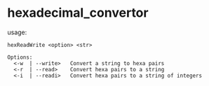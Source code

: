 hexadecimal_convertor
=====================

usage:

	hexReadWrite <option> <str>

	Options:
	  <-w  | --write>   Convert a string to hexa pairs
	  <-r  | --read>    Convert hexa pairs to a string
	  <-i  | --readi>   Convert hexa pairs to a string of integers
